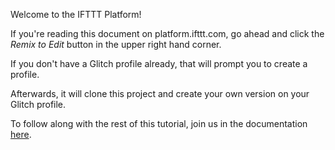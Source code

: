 Welcome to the IFTTT Platform!

If you're reading this document on platform.ifttt.com, go ahead and click the _Remix to Edit_ button in the upper right hand corner.

If you don't have a Glitch profile already, that will prompt you to create a profile.

Afterwards, it will clone this project and create your own version on your Glitch profile.

To follow along with the rest of this tutorial, join us in the documentation [here](https://platform.ifttt.com/docs/hello_world).